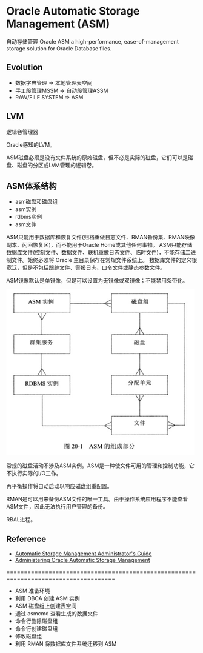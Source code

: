 # Oracle Automatic Storage Management (ASM)
自动存储管理
Oracle ASM a high-performance, ease-of-management storage solution for Oracle Database files.

## Evolution

- 数据字典管理 => 本地管理表空间
- 手工段管理MSSM => 自动段管理ASSM
- RAW/FILE SYSTEM => ASM

## LVM
逻辑卷管理器

Oracle感知的LVM。

ASM磁盘必须是没有文件系统的原始磁盘，但不必是实际的磁盘，它们可以是磁盘、磁盘的分区或LVM管理的逻辑卷。

## ASM体系结构

- asm磁盘和磁盘组
- asm实例
- rdbms实例
- asm文件

ASM只能用于数据库和恢复文件(归档重做日志文件、RMAN备份集、RMAN映像副本、闪回恢复区)，而不能用于Oracle Home或其他任何事物。
ASM只能存储数据库文件(控制文件、数据文件、联机重做日志文件、临时文件)，不能存储二进制文件。始终必须将 Oracle 主目录保存在常规文件系统上。
数据库文件的定义很宽泛，但是不包括跟踪文件、警报日志、口令文件或静态参数文件。

ASM镜像默认是单镜像，但是可以设置为无镜像或双镜像；不能禁用条带化。

![ASM的组成部分](../../img/asm_make.png)

常规的磁盘活动不涉及ASM实例。ASM是一种使文件可用的管理和控制功能，它不执行实际的I/O工作。

再平衡操作将自动启动以响应磁盘组重配置。

RMAN是可以用来备份ASM文件的唯一工具。由于操作系统应用程序不能查看ASM文件，因此无法执行用户管理的备份。

RBAL进程。

## Reference

- [Automatic Storage Management Administrator's Guide](https://docs.oracle.com/cd/E11882_01/server.112/e18951/toc.htm)
- [Administering Oracle Automatic Storage Management](https://docs.oracle.com/cd/E11882_01/server.112/e10897/asm.htm#ADMQS12100)

=====================================================================================



- ASM 准备环境
- 利用 DBCA 创建 ASM 实例
- ASM 磁盘组上创建表空间
- 通过 asmcmd 查看生成的数据文件
- 命令行删除磁盘组
- 命令行创建磁盘组
- 修改磁盘组
- 利用 RMAN 将数据库文件系统迁移到 ASM